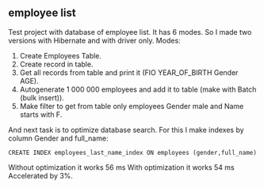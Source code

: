 ## employee list 
Test project with database of employee list. It has 6 modes. So I made two versions with Hibernate and with driver only.
Modes:
1. Create Employees Table.
2. Create record in table.
3. Get all records from table and print it (FIO YEAR_OF_BIRTH Gender AGE).
4. Autogenerate 1 000 000 employees and add it to table (make with Batch (bulk insert)).
5. Make filter to get from table only employees Gender male and Name starts with F.

And next task is to optimize database search. For this I make indexes by column Gender and full_name:

``CREATE INDEX employees_last_name_index ON employees (gender,full_name)``

Without optimization it works 56 ms
With optimization it works 54 ms
Accelerated by 3%.